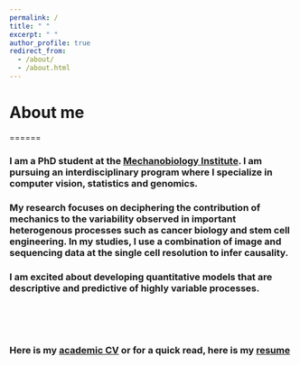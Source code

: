 ```yaml
---
permalink: /
title: " "
excerpt: " "
author_profile: true
redirect_from: 
  - /about/
  - /about.html
---
```

# About me
======
### I am a PhD student at the [Mechanobiology Institute](https://mbi.nus.edu.sg/mechanisms/saradha-venkatachalapathy/). I am pursuing an interdisciplinary program where I specialize in computer vision, statistics and genomics. <br/>

### My research focuses on deciphering the contribution of mechanics to the variability observed in important heterogenous processes such as cancer biology and stem cell engineering. In my studies, I use a combination of image and sequencing data at the single cell resolution to infer causality. <br/>

### I am excited about developing quantitative models that are descriptive and predictive of highly variable processes. 


<br/><br/><br/>
### Here is my [academic CV](https://SaradhaVenkatachalapathy.github.io/files/Saradha_CV.pdf) or for a quick read, here is my [resume](https://SaradhaVenkatachalapathy.github.io/files/Saradha_resume.pdf)


